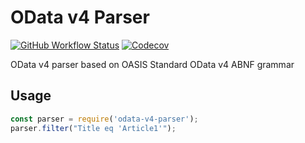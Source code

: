 # OData v4 Parser

[![GitHub Workflow Status](https://img.shields.io/github/workflow/status/Soontao/odata-v4-parser/Node%20CI?label=nodejs%20test)](https://github.com/Soontao/odata-v4-parser/actions?query=workflow%3A%Node+CI%22)
[![Codecov](https://codecov.io/gh/Soontao/odata-v4-parser/branch/master/graph/badge.svg)](https://codecov.io/gh/Soontao/odata-v4-parser)


OData v4 parser based on OASIS Standard OData v4 ABNF grammar

## Usage

```js
const parser = require('odata-v4-parser');
parser.filter("Title eq 'Article1'");
```
